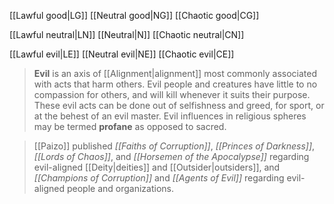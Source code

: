 [[Lawful good|LG]]
[[Neutral good|NG]]
[[Chaotic good|CG]]


[[Lawful neutral|LN]]
[[Neutral|N]]
[[Chaotic neutral|CN]]


[[Lawful evil|LE]]
[[Neutral evil|NE]]
[[Chaotic evil|CE]]


> **Evil** is an axis of [[Alignment|alignment]] most commonly associated with acts that harm others. Evil people and creatures have little to no compassion for others, and will kill whenever it suits their purpose. These evil acts can be done out of selfishness and greed, for sport, or at the behest of an evil master. Evil influences in religious spheres may be termed **profane** as opposed to sacred.


> [[Paizo]] published *[[Faiths of Corruption]]*, *[[Princes of Darkness]]*, *[[Lords of Chaos]]*, and *[[Horsemen of the Apocalypse]]* regarding evil-aligned [[Deity|deities]] and [[Outsider|outsiders]], and *[[Champions of Corruption]]* and *[[Agents of Evil]]* regarding evil-aligned people and organizations.







